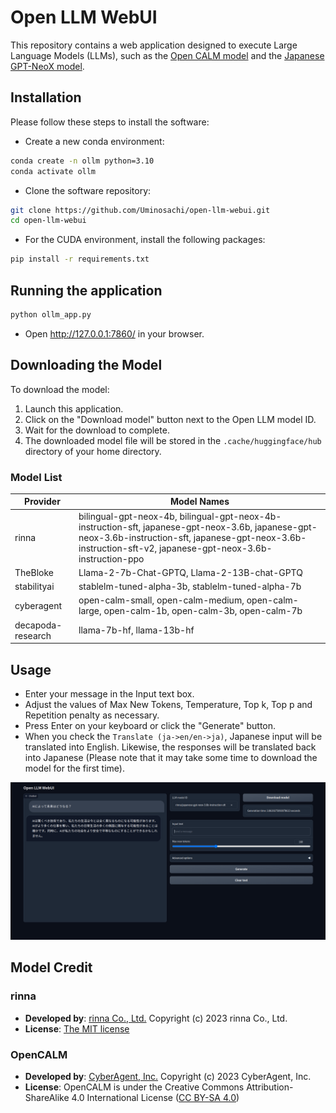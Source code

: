 # Open LLM WebUI

This repository contains a web application designed to execute Large Language Models (LLMs), such as the [Open CALM model](https://huggingface.co/cyberagent) and the [Japanese GPT-NeoX model](https://huggingface.co/rinna/japanese-gpt-neox-3.6b-instruction-sft).

## Installation

Please follow these steps to install the software:

* Create a new conda environment:

```bash
conda create -n ollm python=3.10
conda activate ollm
```

* Clone the software repository:

```bash
git clone https://github.com/Uminosachi/open-llm-webui.git
cd open-llm-webui
```

* For the CUDA environment, install the following packages:

```bash
pip install -r requirements.txt
```

## Running the application

```bash
python ollm_app.py
```

* Open http://127.0.0.1:7860/ in your browser.

## Downloading the Model

To download the model:

1. Launch this application.
2. Click on the "Download model" button next to the Open LLM model ID.
3. Wait for the download to complete.
4. The downloaded model file will be stored in the `.cache/huggingface/hub` directory of your home directory.

### Model List

| Provider | Model Names |
| --- | --- |
| rinna | bilingual-gpt-neox-4b, bilingual-gpt-neox-4b-instruction-sft, japanese-gpt-neox-3.6b, japanese-gpt-neox-3.6b-instruction-sft, japanese-gpt-neox-3.6b-instruction-sft-v2, japanese-gpt-neox-3.6b-instruction-ppo |
| TheBloke | Llama-2-7b-Chat-GPTQ, Llama-2-13B-chat-GPTQ |
| stabilityai | stablelm-tuned-alpha-3b, stablelm-tuned-alpha-7b |
| cyberagent | open-calm-small, open-calm-medium, open-calm-large, open-calm-1b, open-calm-3b, open-calm-7b |
| decapoda-research | llama-7b-hf, llama-13b-hf |

## Usage

* Enter your message in the Input text box.
* Adjust the values of Max New Tokens, Temperature, Top k, Top p and Repetition penalty as necessary.
* Press Enter on your keyboard or click the "Generate" button.
* When you check the `Translate (ja->en/en->ja)`, Japanese input will be translated into English. Likewise, the responses will be translated back into Japanese (Please note that it may take some time to download the model for the first time).

![UI image](images/open-ollm-webui_ui_image_1.png)

## Model Credit

### rinna

* **Developed by**: [rinna Co., Ltd.](https://rinna.co.jp/) Copyright (c) 2023 rinna Co., Ltd.
* **License**: [The MIT license](https://opensource.org/licenses/MIT)

### OpenCALM

* **Developed by**: [CyberAgent, Inc.](https://www.cyberagent.co.jp/) Copyright (c) 2023 CyberAgent, Inc.
* **License**: OpenCALM is under the Creative Commons Attribution-ShareAlike 4.0 International License ([CC BY-SA 4.0](https://creativecommons.org/licenses/by-sa/4.0/))
